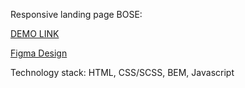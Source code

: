 Responsive landing page BOSE:

[DEMO LINK](https://twoandmore.github.io/bose-landing/)

[Figma Design](https://www.figma.com/file/OMjQNb3hg1LKMV4OwyQ3Ao/BOSE?node-id=0%3A1)

Technology stack: HTML, CSS/SCSS, BEM, Javascript
